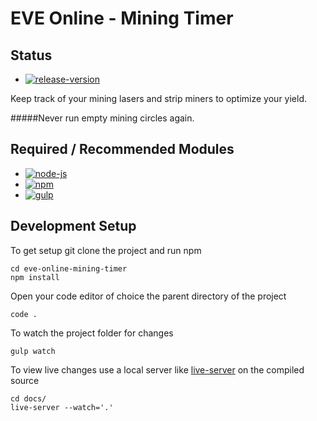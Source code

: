 # EVE Online - Mining Timer

## Status

* [![release-version](https://img.shields.io/badge/v0.0.1-Live-success.svg)](https://wuifdesign.github.io/eve-online-mining-timer)

Keep track of your mining lasers and strip miners to optimize your yield.

#####Never run empty mining circles again.


## Required / Recommended Modules

* [![node-js](https://img.shields.io/badge/nodejs-v10.16.3-brightgreen.svg?style=flat-square)](https://nodejs.org/en/)
* [![npm](https://img.shields.io/badge/npm-v6.14.5-brightgreen.svg?style=flat-square)](https://nodejs.org/en/)
* [![gulp](https://img.shields.io/badge/gulp-v3.9.1-brightgreen.svg?style=flat-square)](https://gulpjs.com/)


## Development Setup

To get setup git clone the project and run npm

```
cd eve-online-mining-timer
npm install
```

Open your code editor of choice the parent directory of the project
```
code .
```

To watch the project folder for changes
```
gulp watch
```

To view live changes use a local server like [live-server](https://www.npmjs.com/package/live-server) on the compiled source
```
cd docs/
live-server --watch='.'
```